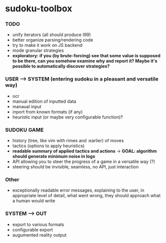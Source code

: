 # sudoku-toolbox

### TODO
* unify iterators (all should produce I99)
* better organize parsing/rendering code
* try to make it work on JS backend
* mode granular strategies
* **exploratory: if you (by brute-forcing) see that some value is supposed to be there, can you
  somehow examine why and report it? Maybe it's possible to automatically discover strategies?**

### USER --> SYSTEM (entering sudoku in a pleasant and versatile way)
* ocr
* manual edition of inputted data
* manaual input
* inport from known formats (if any)
* heuristic input (or maybe very configurable function)?

### SUDOKU GAME
* history (tree, like vim with rimes and :earlier) of moves
* tactics (options to apply heuristics)
* **readable summary of applied tactics and actions** -> **GOAL: algorithm should generate minimum noise in logs**
* API allowing you to steer the progress of a game in a versatile way (?)
* steering should be invisible, seamless, no API, just interaction

### Other
* exceptionally readable error messages, explaining to the user, in appropriate level of detail, what went wrong,
they should approach what a human would write

### SYSTEM --> OUT
* export to various formats
* configurable export
* augumented reality output
